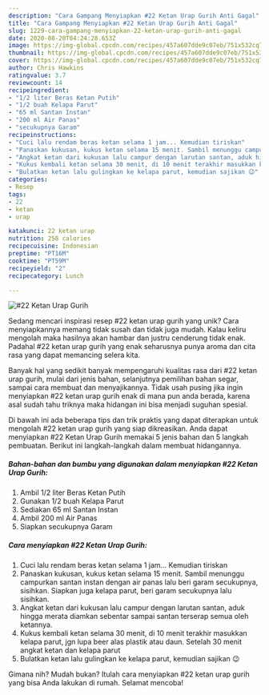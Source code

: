 ```yaml
---
description: "Cara Gampang Menyiapkan #22 Ketan Urap Gurih Anti Gagal"
title: "Cara Gampang Menyiapkan #22 Ketan Urap Gurih Anti Gagal"
slug: 1229-cara-gampang-menyiapkan-22-ketan-urap-gurih-anti-gagal
date: 2020-08-20T04:24:28.653Z
image: https://img-global.cpcdn.com/recipes/457a607dde9c07eb/751x532cq70/22-ketan-urap-gurih-foto-resep-utama.jpg
thumbnail: https://img-global.cpcdn.com/recipes/457a607dde9c07eb/751x532cq70/22-ketan-urap-gurih-foto-resep-utama.jpg
cover: https://img-global.cpcdn.com/recipes/457a607dde9c07eb/751x532cq70/22-ketan-urap-gurih-foto-resep-utama.jpg
author: Chris Hawkins
ratingvalue: 3.7
reviewcount: 14
recipeingredient:
- "1/2 liter Beras Ketan Putih"
- "1/2 buah Kelapa Parut"
- "65 ml Santan Instan"
- "200 ml Air Panas"
- "secukupnya Garam"
recipeinstructions:
- "Cuci lalu rendam beras ketan selama 1 jam... Kemudian tiriskan"
- "Panaskan kukusan, kukus ketan selama 15 menit. Sambil menunggu campurkan santan instan dengan air panas lalu beri garam secukupnya, sisihkan. Siapkan juga kelapa parut, beri garam secukupnya lalu sisihkan."
- "Angkat ketan dari kukusan lalu campur dengan larutan santan, aduk hingga merata diamkan sebentar sampai santan terserap semua oleh ketannya."
- "Kukus kembali ketan selama 30 menit, di 10 menit terakhir masukkan kelapa parut, jgn lupa beer alas plastik atau daun. Setelah 30 menit angkat ketan dan kelapa parut"
- "Bulatkan ketan lalu gulingkan ke kelapa parut, kemudian sajikan 😉"
categories:
- Resep
tags:
- 22
- ketan
- urap

katakunci: 22 ketan urap 
nutrition: 258 calories
recipecuisine: Indonesian
preptime: "PT16M"
cooktime: "PT59M"
recipeyield: "2"
recipecategory: Lunch

---
```



![#22 Ketan Urap Gurih](https://img-global.cpcdn.com/recipes/457a607dde9c07eb/751x532cq70/22-ketan-urap-gurih-foto-resep-utama.jpg)

Sedang mencari inspirasi resep #22 ketan urap gurih yang unik? Cara menyiapkannya memang tidak susah dan tidak juga mudah. Kalau keliru mengolah maka hasilnya akan hambar dan justru cenderung tidak enak. Padahal #22 ketan urap gurih yang enak seharusnya punya aroma dan cita rasa yang dapat memancing selera kita.

Banyak hal yang sedikit banyak mempengaruhi kualitas rasa dari #22 ketan urap gurih, mulai dari jenis bahan, selanjutnya pemilihan bahan segar, sampai cara membuat dan menyajikannya. Tidak usah pusing jika ingin menyiapkan #22 ketan urap gurih enak di mana pun anda berada, karena asal sudah tahu triknya maka hidangan ini bisa menjadi suguhan spesial.




Di bawah ini ada beberapa tips dan trik praktis yang dapat diterapkan untuk mengolah #22 ketan urap gurih yang siap dikreasikan. Anda dapat menyiapkan #22 Ketan Urap Gurih memakai 5 jenis bahan dan 5 langkah pembuatan. Berikut ini langkah-langkah dalam membuat hidangannya.

<!--inarticleads1-->

##### Bahan-bahan dan bumbu yang digunakan dalam menyiapkan #22 Ketan Urap Gurih:

1. Ambil 1/2 liter Beras Ketan Putih
1. Gunakan 1/2 buah Kelapa Parut
1. Sediakan 65 ml Santan Instan
1. Ambil 200 ml Air Panas
1. Siapkan secukupnya Garam




<!--inarticleads2-->

##### Cara menyiapkan #22 Ketan Urap Gurih:

1. Cuci lalu rendam beras ketan selama 1 jam... Kemudian tiriskan
1. Panaskan kukusan, kukus ketan selama 15 menit. Sambil menunggu campurkan santan instan dengan air panas lalu beri garam secukupnya, sisihkan. Siapkan juga kelapa parut, beri garam secukupnya lalu sisihkan.
1. Angkat ketan dari kukusan lalu campur dengan larutan santan, aduk hingga merata diamkan sebentar sampai santan terserap semua oleh ketannya.
1. Kukus kembali ketan selama 30 menit, di 10 menit terakhir masukkan kelapa parut, jgn lupa beer alas plastik atau daun. Setelah 30 menit angkat ketan dan kelapa parut
1. Bulatkan ketan lalu gulingkan ke kelapa parut, kemudian sajikan 😉




Gimana nih? Mudah bukan? Itulah cara menyiapkan #22 ketan urap gurih yang bisa Anda lakukan di rumah. Selamat mencoba!
